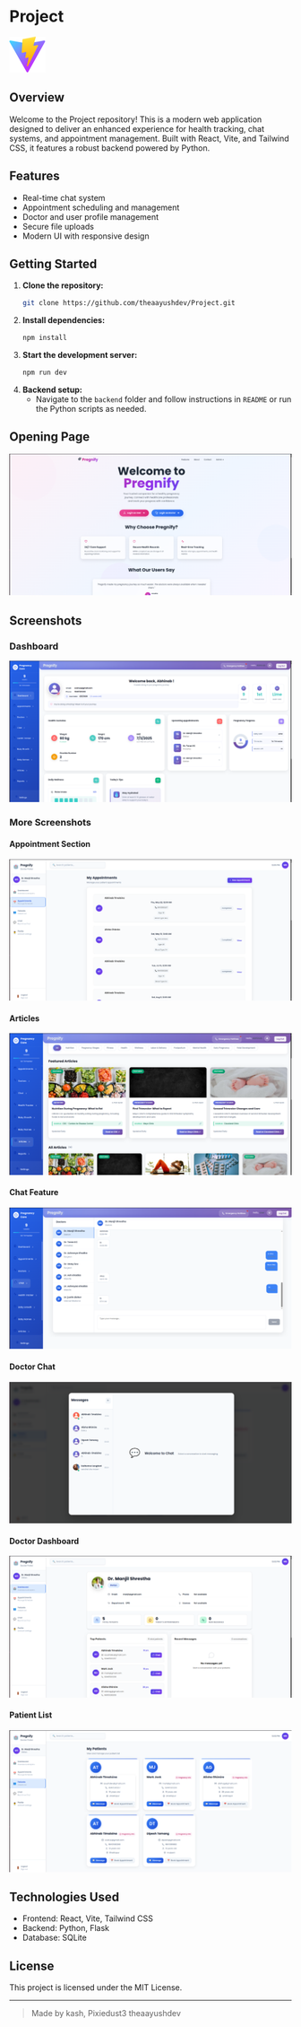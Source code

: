 
# Project

![Project Banner](public/vite.svg)

## Overview

Welcome to the Project repository! This is a modern web application designed to deliver an enhanced experience for health tracking, chat systems, and appointment management. Built with React, Vite, and Tailwind CSS, it features a robust backend powered by Python.

## Features

- Real-time chat system
- Appointment scheduling and management
- Doctor and user profile management
- Secure file uploads
- Modern UI with responsive design

## Getting Started

1. **Clone the repository:**
	```bash
	git clone https://github.com/theaayushdev/Project.git
	```
2. **Install dependencies:**
	```bash
	npm install
	```
3. **Start the development server:**
	```bash
	npm run dev
	```
4. **Backend setup:**
	- Navigate to the `backend` folder and follow instructions in `README` or run the Python scripts as needed.

## Opening Page

![Opening Page](src/cssonly/images/openingpage.png)

## Screenshots

### Dashboard
![Dashboard](src/cssonly/images/userdashboard.png)


### More Screenshots

#### Appointment Section
![Appointment Section](src/cssonly/images/appointmentsection.png)

#### Articles
![Articles](src/cssonly/images/articles.png)

#### Chat Feature
![Chat Feature](src/cssonly/images/chatfeature.png)



#### Doctor Chat
![Doctor Chat](src/cssonly/images/doctorchat.png)

#### Doctor Dashboard
![Doctor Dashboard](src/cssonly/images/doctordashboard.png)




#### Patient List
![Patient List](src/cssonly/images/patientlist.png)


 
 ## Technologies Used
 
 - Frontend: React, Vite, Tailwind CSS
 - Backend: Python, Flask
 - Database: SQLite
 
 ## License
 
 This project is licensed under the MIT License.
 
 ---
 
 > Made by kash, Pixiedust3 theaayushdev

